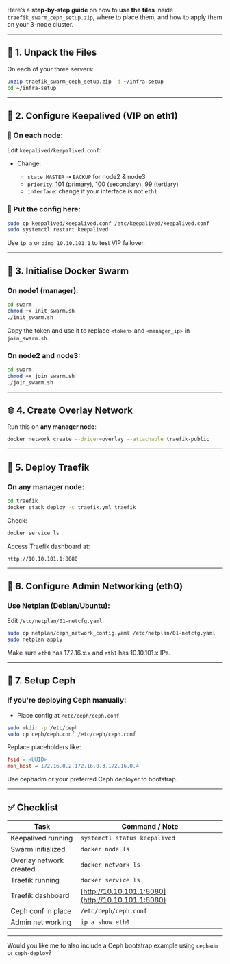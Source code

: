 Here’s a **step-by-step guide** on how to **use the files** inside `traefik_swarm_ceph_setup.zip`, where to place them, and how to apply them on your 3-node cluster.

---

## 🔄 **1. Unpack the Files**

On each of your three servers:

```bash
unzip traefik_swarm_ceph_setup.zip -d ~/infra-setup
cd ~/infra-setup
```

---

## 🧠 **2. Configure Keepalived (VIP on eth1)**

### 🔧 On **each node**:

Edit `keepalived/keepalived.conf`:

* Change:

  * `state MASTER` ➝ `BACKUP` for node2 & node3
  * `priority`: 101 (primary), 100 (secondary), 99 (tertiary)
  * `interface`: change if your interface is not `eth1`

### 📍 Put the config here:

```bash
sudo cp keepalived/keepalived.conf /etc/keepalived/keepalived.conf
sudo systemctl restart keepalived
```

Use `ip a` or `ping 10.10.101.1` to test VIP failover.

---

## 🐳 **3. Initialise Docker Swarm**

### On **node1 (manager)**:

```bash
cd swarm
chmod +x init_swarm.sh
./init_swarm.sh
```

Copy the token and use it to replace `<token>` and `<manager_ip>` in `join_swarm.sh`.

### On **node2 and node3**:

```bash
cd swarm
chmod +x join_swarm.sh
./join_swarm.sh
```

---

## 🌐 **4. Create Overlay Network**

Run this on **any manager node**:

```bash
docker network create --driver=overlay --attachable traefik-public
```

---

## 🧭 **5. Deploy Traefik**

### On **any manager node**:

```bash
cd traefik
docker stack deploy -c traefik.yml traefik
```

Check:

```bash
docker service ls
```

Access Traefik dashboard at:

```
http://10.10.101.1:8080
```

---

## 💾 **6. Configure Admin Networking (eth0)**

### Use Netplan (Debian/Ubuntu):

Edit `/etc/netplan/01-netcfg.yaml`:

```bash
sudo cp netplan/ceph_network_config.yaml /etc/netplan/01-netcfg.yaml
sudo netplan apply
```

Make sure `eth0` has 172.16.x.x and `eth1` has 10.10.101.x IPs.

---

## 🐘 **7. Setup Ceph**

### If you're deploying Ceph manually:

* Place config at `/etc/ceph/ceph.conf`

```bash
sudo mkdir -p /etc/ceph
sudo cp ceph/ceph.conf /etc/ceph/ceph.conf
```

Replace placeholders like:

```ini
fsid = <UUID>
mon_host = 172.16.0.2,172.16.0.3,172.16.0.4
```

Use cephadm or your preferred Ceph deployer to bootstrap.

---

## ✅ **Checklist**

| Task                    | Command / Note                                     |
| ----------------------- | -------------------------------------------------- |
| Keepalived running      | `systemctl status keepalived`                      |
| Swarm initialized       | `docker node ls`                                   |
| Overlay network created | `docker network ls`                                |
| Traefik running         | `docker service ls`                                |
| Traefik dashboard       | [http://10.10.101.1:8080](http://10.10.101.1:8080) |
| Ceph conf in place      | `/etc/ceph/ceph.conf`                              |
| Admin net working       | `ip a show eth0`                                   |

---

Would you like me to also include a Ceph bootstrap example using `cephadm` or `ceph-deploy`?

